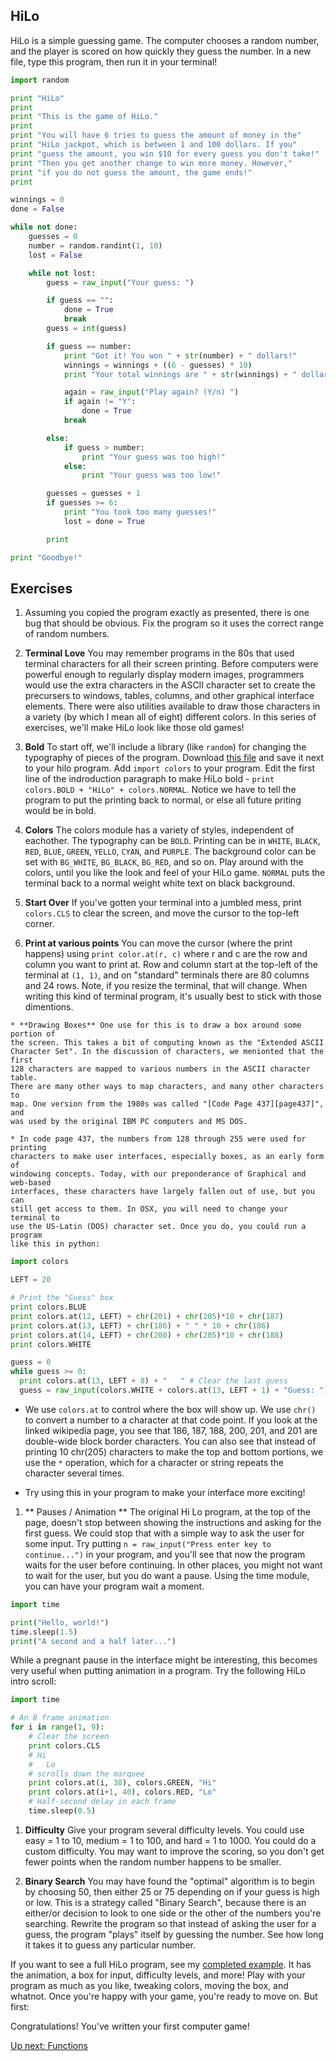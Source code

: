 ## HiLo

HiLo is a simple guessing game. The computer chooses a random number, and the
player is scored on how quickly they guess the number. In a new file, type this
program, then run it in your terminal!


```python
import random

print "HiLo"
print
print "This is the game of HiLo."
print
print "You will have 6 tries to guess the amount of money in the"
print "HiLo jackpot, which is between 1 and 100 dollars. If you"
print "guess the amount, you win $10 for every guess you don't take!"
print "Then you get another change to win more money. However,"
print "if you do not guess the amount, the game ends!"
print

winnings = 0
done = False

while not done:
    guesses = 0
    number = random.randint(1, 10)
    lost = False

    while not lost:
        guess = raw_input("Your guess: ")

        if guess == "":
            done = True
            break
        guess = int(guess)

        if guess == number:
            print "Got it! You won " + str(number) + " dollars!"
            winnings = winnings + ((6 - guesses) * 10)
            print "Your total winnings are " + str(winnings) + " dollars!"

            again = raw_input("Play again? (Y/n) ")
            if again != "Y":
                done = True
            break

        else:
            if guess > number:
                print "Your guess was too high!"
            else:
                print "Your guess was too low!"

        guesses = guesses + 1
        if guesses >= 6:
            print "You took too many guesses!"
            lost = done = True

        print

print "Goodbye!"
```

## Exercises

1. Assuming you copied the program exactly as presented, there is one bug that
should be obvious. Fix the program so it uses the correct range of random
numbers.

1. **Terminal Love** You may remember programs in the 80s that used terminal
characters for all their screen printing. Before computers were powerful enough
to regularly display modern images, programmers would use the extra characters
in the ASCII character set to create the precursers to windows, tables, columns,
and other graphical interface elements. There were also utilities available to
draw those characters in a variety (by which I mean all of eight) different
colors. In this series of exercises, we'll make HiLo look like those old games!

  1. **Bold** To start off, we'll include a library (like `random`) for changing
  the typography of pieces of the program. Download [this file](./colors.py)
  and save it next to your hilo program. Add `import colors` to your program.
  Edit the first line of the indroduction paragraph to make HiLo bold -
  `print colors.BOLD + "HiLo" + colors.NORMAL`. Notice we have to tell the
  program to put the printing back to normal, or else all future priting would
  be in bold.

  1. **Colors** The colors module has a variety of styles, independent of
  eachother. The typography can be `BOLD`. Printing can be in `WHITE`, `BLACK`,
  `RED`, `BLUE`, `GREEN`, `YELLO`, `CYAN`, and `PURPLE`. The
  background color can be set with `BG_WHITE`, `BG_BLACK`, `BG_RED`, and so on.
  Play around with the colors, until you like the look and feel of your HiLo
  game. `NORMAL` puts the terminal back to a normal weight white text on black
  background.

  1. **Start Over** If you've gotten your terminal into a jumbled mess, print
  `colors.CLS` to clear the screen, and move the cursor to the top-left corner.

  1. **Print at various points** You can move the cursor (where the print
  happens) using `print color.at(r, c)` where r and c are the row and column you
  want to print at. Row and column start at the top-left of the terminal at `(1,
  1)`, and on "standard" terminals there are 80 columns and 24 rows. Note, if
  you resize the terminal, that will change. When writing this kind of terminal
  program, it's usually best to stick with those dimentions.

    * **Drawing Boxes** One use for this is to draw a box around some portion of
    the screen. This takes a bit of computing known as the "Extended ASCII
    Character Set". In the discussion of characters, we menionted that the first
    128 characters are mapped to various numbers in the ASCII character table.
    There are many other ways to map characters, and many other characters to
    map. One version from the 1980s was called "[Code Page 437][page437]", and
    was used by the original IBM PC computers and MS DOS.

    * In code page 437, the numbers from 128 through 255 were used for printing
    characters to make user interfaces, especially boxes, as an early form of
    windowing concepts. Today, with our preponderance of Graphical and web-based
    interfaces, these characters have largely fallen out of use, but you can
    still get access to them. In OSX, you will need to change your terminal to
    use the US-Latin (DOS) character set. Once you do, you could run a program
    like this in python:

```python
import colors

LEFT = 20

# Print the "Guess" box
print colors.BLUE
print colors.at(12, LEFT) + chr(201) + chr(205)*10 + chr(187)
print colors.at(13, LEFT) + chr(186) + " " * 10 + chr(186)
print colors.at(14, LEFT) + chr(200) + chr(205)*10 + chr(188)
print colors.WHITE

guess = 0
while guess >= 0:
  print colors.at(13, LEFT + 8) + "   " # Clear the last guess  
  guess = raw_input(colors.WHITE + colors.at(13, LEFT + 1) + "Guess: ")
```

* We use `colors.at` to control where the box will show up. We use `chr()`
to convert a number to a character at that code point. If you look at the
linked wikipedia page, you see that 186, 187, 188, 200, 201, and 201 are
double-wide block border characters. You can also see that instead of
printing 10 chr(205) characters to make the top and bottom portions, we
use the `*` operation, which for a character or string repeats the
character several times.

* Try using this in your program to make your interface more exciting!


1. ** Pauses / Animation ** The original Hi Lo program, at the top of the page,
doesn't stop between showing the instructions and asking for the first guess.
We could stop that with a simple way to ask the user for some input. Try putting
`n = raw_input("Press enter key to continue...")` in your program, and you'll
see that now the program waits for the user before continuing. In other places,
you might not want to wait for the user, but you do want a pause. Using the time
module, you can have your program wait a moment.

```python
import time

print("Hello, world!")
time.sleep(1.5)
print("A second and a half later...")
```

While a pregnant pause in the interface might be interesting, this becomes very
useful when putting animation in a program. Try the following HiLo intro scroll:

```python
import time

# An 8 frame animation
for i in range(1, 9):
    # Clear the screen
    print colors.CLS
    # Hi
    #   Lo
    # scrolls down the marquee
    print colors.at(i, 38), colors.GREEN, "Hi"
    print colors.at(i+1, 40), colors.RED, "Lo"
    # Half-second delay in each frame
    time.sleep(0.5)
```

1. **Difficulty** Give your program several difficulty levels. You could use
easy = 1 to 10, medium = 1 to 100, and hard = 1 to 1000. You could do a custom
difficulty. You may want to improve the scoring, so you don't get fewer points
when the random number happens to be smaller.

1. **Binary Search** You may have found the "optimal" algorithm is to begin by
choosing 50, then either 25 or 75 depending on if your guess is high or low.
This is a strategy called "Binary Search", because there is an either/or
decision to look to one side or the other of the numbers you're searching.
Rewrite the program so that instead of asking the user for a guess, the program
"plays" itself by guessing the number. See how long it takes it to guess any
particular number.

If you want to see a full HiLo program, see my [completed example][full_hilo].
It has the animation, a box for input, difficulty levels, and more! Play with
your program as much as you like, tweaking colors, moving the box, and whatnot.
Once you're happy with your game, you're ready to move on. But first:

Congratulations! You've written your first computer game!

[Up next: Functions](../../02_functions_arrays_strings/README.md)

[page437]: http://en.wikipedia.org/wiki/Code_page_437#Interpretation_of_code_points_1.E2.80.9331_and_127
[full_hilo]: https://github.com/DavidSouther/software_craftsmanship/blob/master/01_basic_types_and_control_flow/hilo/hilo.py
